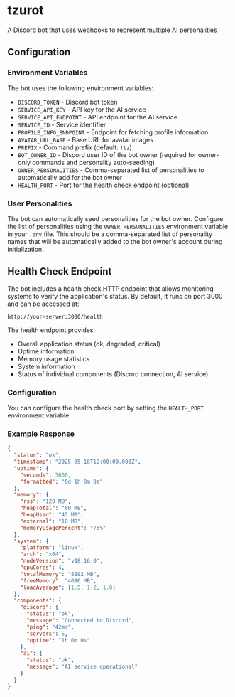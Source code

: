 # tzurot
A Discord bot that uses webhooks to represent multiple AI personalities

## Configuration

### Environment Variables

The bot uses the following environment variables:

- `DISCORD_TOKEN` - Discord bot token
- `SERVICE_API_KEY` - API key for the AI service
- `SERVICE_API_ENDPOINT` - API endpoint for the AI service
- `SERVICE_ID` - Service identifier
- `PROFILE_INFO_ENDPOINT` - Endpoint for fetching profile information
- `AVATAR_URL_BASE` - Base URL for avatar images
- `PREFIX` - Command prefix (default: `!tz`)
- `BOT_OWNER_ID` - Discord user ID of the bot owner (required for owner-only commands and personality auto-seeding)
- `OWNER_PERSONALITIES` - Comma-separated list of personalities to automatically add for the bot owner
- `HEALTH_PORT` - Port for the health check endpoint (optional)

### User Personalities

The bot can automatically seed personalities for the bot owner. Configure the list of personalities using the `OWNER_PERSONALITIES` environment variable in your `.env` file. This should be a comma-separated list of personality names that will be automatically added to the bot owner's account during initialization.

## Health Check Endpoint

The bot includes a health check HTTP endpoint that allows monitoring systems to verify the application's status. By default, it runs on port 3000 and can be accessed at:

```
http://your-server:3000/health
```

The health endpoint provides:
- Overall application status (ok, degraded, critical)
- Uptime information
- Memory usage statistics
- System information
- Status of individual components (Discord connection, AI service)

### Configuration

You can configure the health check port by setting the `HEALTH_PORT` environment variable.

### Example Response

```json
{
  "status": "ok",
  "timestamp": "2025-05-18T12:00:00.000Z",
  "uptime": {
    "seconds": 3600,
    "formatted": "0d 1h 0m 0s"
  },
  "memory": {
    "rss": "120 MB",
    "heapTotal": "60 MB",
    "heapUsed": "45 MB",
    "external": "10 MB",
    "memoryUsagePercent": "75%"
  },
  "system": {
    "platform": "linux",
    "arch": "x64",
    "nodeVersion": "v18.16.0",
    "cpuCores": 4,
    "totalMemory": "8192 MB",
    "freeMemory": "4096 MB",
    "loadAverage": [1.5, 1.2, 1.0]
  },
  "components": {
    "discord": {
      "status": "ok",
      "message": "Connected to Discord",
      "ping": "42ms",
      "servers": 5,
      "uptime": "1h 0m 0s"
    },
    "ai": {
      "status": "ok",
      "message": "AI service operational"
    }
  }
}
```
